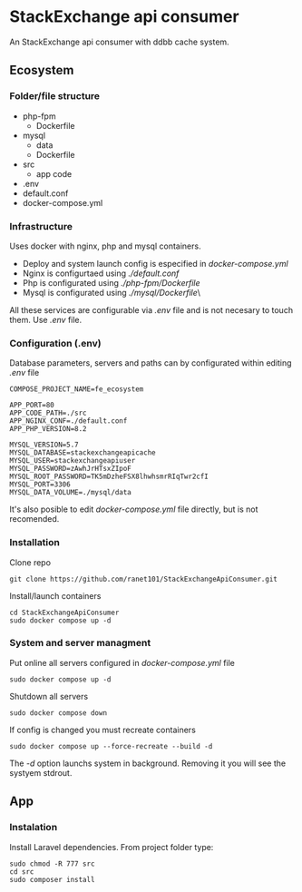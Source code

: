# StackExchange api consumer
An StackExchange api consumer with ddbb cache system.
## Ecosystem
### Folder/file structure
* php-fpm
    * Dockerfile 
* mysql
    * data
    * Dockerfile
* src
    * app code
* .env
* default.conf
* docker-compose.yml   

### Infrastructure
Uses docker with nginx, php and mysql containers.
* Deploy and system launch config is especified in _docker-compose.yml_
* Nginx is configurtaed using _./default.conf_ 
* Php is configurated using _./php-fpm/Dockerfile_ 
* Mysql is configurated using _./mysql/Dockerfile_\

All these services are configurable via _.env_ file and is not necesary to touch them. Use _.env_ file.

### Configuration (.env)
Database parameters, servers and paths can by configurated within editing _.env_ file
```
COMPOSE_PROJECT_NAME=fe_ecosystem

APP_PORT=80
APP_CODE_PATH=./src
APP_NGINX_CONF=./default.conf
APP_PHP_VERSION=8.2

MYSQL_VERSION=5.7
MYSQL_DATABASE=stackexchangeapicache
MYSQL_USER=stackexchangeapiuser
MYSQL_PASSWORD=zAwhJrHTsxZIpoF
MYSQL_ROOT_PASSWORD=TK5mDzheFSX8lhwhsmrRIqTwr2cfI
MYSQL_PORT=3306
MYSQL_DATA_VOLUME=./mysql/data
```
It's also posible to edit _docker-compose.yml_ file directly, but is not recomended.

### Installation
Clone repo
```
git clone https://github.com/ranet101/StackExchangeApiConsumer.git
```
Install/launch containers
```
cd StackExchangeApiConsumer
sudo docker compose up -d
```

### System and server managment
Put online all servers configured in _docker-compose.yml_ file
```
sudo docker compose up -d
```
Shutdown all servers
```
sudo docker compose down
```

If config is changed you must recreate containers
```
sudo docker compose up --force-recreate --build -d
```
The _-d_ option launchs system in background. Removing it you will see the systyem stdrout.

## App
### Instalation
Install Laravel dependencies. From project folder type:
```
sudo chmod -R 777 src
cd src 
sudo composer install
```
